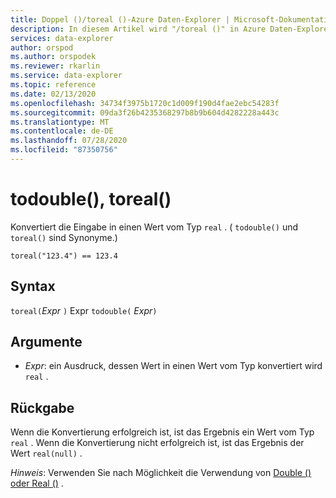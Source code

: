 ```yaml
---
title: Doppel ()/toreal ()-Azure Daten-Explorer | Microsoft-Dokumentation
description: In diesem Artikel wird "/toreal ()" in Azure Daten-Explorer beschrieben.
services: data-explorer
author: orspod
ms.author: orspodek
ms.reviewer: rkarlin
ms.service: data-explorer
ms.topic: reference
ms.date: 02/13/2020
ms.openlocfilehash: 34734f3975b1720c1d009f190d4fae2ebc54283f
ms.sourcegitcommit: 09da3f26b4235368297b8b9b604d4282228a443c
ms.translationtype: MT
ms.contentlocale: de-DE
ms.lasthandoff: 07/28/2020
ms.locfileid: "87350756"
---
```

# <a name="todouble-toreal"></a>todouble(), toreal()

Konvertiert die Eingabe in einen Wert vom Typ `real` . ( `todouble()` und `toreal()` sind Synonyme.)

```kusto
toreal("123.4") == 123.4
```

## <a name="syntax"></a>Syntax

`toreal(`*Expr* `)` 
 Expr `todouble(` *Expr*`)`

## <a name="arguments"></a>Argumente

* *Expr*: ein Ausdruck, dessen Wert in einen Wert vom Typ konvertiert wird `real` .

## <a name="returns"></a>Rückgabe

Wenn die Konvertierung erfolgreich ist, ist das Ergebnis ein Wert vom Typ `real` .
Wenn die Konvertierung nicht erfolgreich ist, ist das Ergebnis der Wert `real(null)` .

*Hinweis*: Verwenden Sie nach Möglichkeit die Verwendung von [Double () oder Real ()](./scalar-data-types/real.md) .